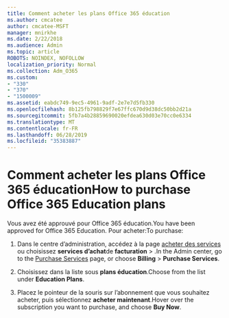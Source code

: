 ```yaml
---
title: Comment acheter les plans Office 365 éducation
ms.author: cmcatee
author: cmcatee-MSFT
manager: mnirkhe
ms.date: 2/22/2018
ms.audience: Admin
ms.topic: article
ROBOTS: NOINDEX, NOFOLLOW
localization_priority: Normal
ms.collection: Adm_O365
ms.custom:
- "330"
- "370"
- "1500009"
ms.assetid: eabdc749-9ec5-4961-9adf-2e7e7d5fb330
ms.openlocfilehash: 8b125fb798829f7e67ffc670d9d38dc50bb2d21a
ms.sourcegitcommit: 5fb7a4b28859690020efdea630d03e70cc0e6334
ms.translationtype: MT
ms.contentlocale: fr-FR
ms.lasthandoff: 06/28/2019
ms.locfileid: "35383887"
---
```

# <a name="how-to-purchase-office-365-education-plans"></a><span data-ttu-id="30f3b-102">Comment acheter les plans Office 365 éducation</span><span class="sxs-lookup"><span data-stu-id="30f3b-102">How to purchase Office 365 Education plans</span></span>

<span data-ttu-id="30f3b-103">Vous avez été approuvé pour Office 365 éducation.</span><span class="sxs-lookup"><span data-stu-id="30f3b-103">You have been approved for Office 365 Education.</span></span> <span data-ttu-id="30f3b-104">Pour acheter:</span><span class="sxs-lookup"><span data-stu-id="30f3b-104">To purchase:</span></span>
  
1. <span data-ttu-id="30f3b-105">Dans le centre d’administration, accédez à la page [acheter des services](https://go.microsoft.com/fwlink/p/?linkid=868433) ou choisissez **services d’achat**de **facturation** \> .</span><span class="sxs-lookup"><span data-stu-id="30f3b-105">In the Admin center, go to the [Purchase Services](https://go.microsoft.com/fwlink/p/?linkid=868433) page, or choose **Billing** \> **Purchase Services**.</span></span>

2. <span data-ttu-id="30f3b-106">Choisissez dans la liste sous **plans éducation**.</span><span class="sxs-lookup"><span data-stu-id="30f3b-106">Choose from the list under **Education Plans**.</span></span>

3. <span data-ttu-id="30f3b-107">Placez le pointeur de la souris sur l’abonnement que vous souhaitez acheter, puis sélectionnez **acheter maintenant**.</span><span class="sxs-lookup"><span data-stu-id="30f3b-107">Hover over the subscription you want to purchase, and choose **Buy Now**.</span></span>
